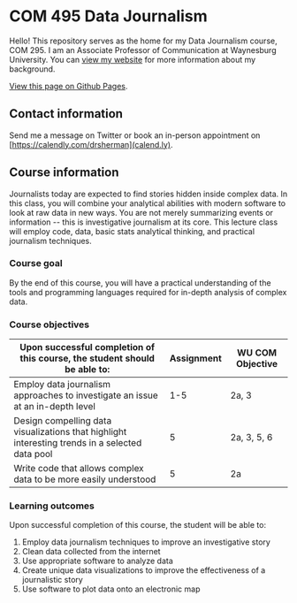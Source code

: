 # COM 495 Data Journalism

Hello! This repository serves as the home for my Data Journalism course, COM 295. I am an Associate Professor of Communication at Waynesburg University. You can [view my website](http://shr.mn) for more information about my background.

[View this page on Github Pages](https://shermandy.github.io/COM-495-Data-Journalism).

## Contact information

Send me a message on Twitter or book an in-person appointment on [https://calendly.com/drsherman](calend.ly).

## Course information

Journalists today are expected to find stories hidden inside complex data. In this class, you will combine your analytical abilities with modern software to look at raw data in new ways. You are not merely summarizing events or information -- this is investigative journalism at its core. This lecture class will employ code, data, basic stats analytical thinking, and practical journalism techniques.

### Course goal

By the end of this course, you will have a practical understanding of the tools and programming languages required for in-depth analysis of complex data.

### Course objectives

| Upon successful completion of this course, the student should be able to: | Assignment | WU COM Objective |
| --- | --- | --- |
| Employ data journalism approaches to investigate an issue at an in-depth level | 1-5 | 2a, 3 |
| Design compelling data visualizations that highlight interesting trends in a selected data pool | 5 | 2a, 3, 5, 6 |
| Write code that allows complex data to be more easily understood | 5 | 2a |

### Learning outcomes

Upon successful completion of this course, the student will be able to:

1. Employ data journalism techniques to improve an investigative story
2. Clean data collected from the internet
3. Use appropriate software to analyze data
4. Create unique data visualizations to improve the effectiveness of a journalistic story
5. Use software to plot data onto an electronic map
